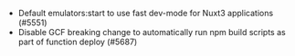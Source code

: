 - Default emulators:start to use fast dev-mode for Nuxt3 applications (#5551)
- Disable GCF breaking change to automatically run npm build scripts as part of function deploy (#5687)
